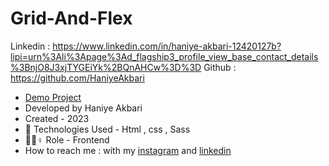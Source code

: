 # Grid-And-Flex
 

Linkedin : https://www.linkedin.com/in/haniye-akbari-12420127b?lipi=urn%3Ali%3Apage%3Ad_flagship3_profile_view_base_contact_details%3BnjO8J3xjTYGEiYk%2BQnAHCw%3D%3D
Github : https://github.com/HaniyeAkbari
- [Demo Project](https://raw.githack.com/HaniyeAkbari/Grid-And-Flex/main/index.html)
- Developed by Haniye Akbari
- Created - 2023
- 🤖 Technologies Used - Html , css , Sass
- 🤖🤖♀️ Role - Frontend
- How to reach me : with my 
[instagram](https://https://instagram.com/front.by.h?igshid=ZGUzMzM3NWJiOQ==) and 
[linkedin](https://www.linkedin.com/in/haniye-akbari-12420127b?lipi=urn%3Ali%3Apage%3Ad_flagship3_profile_view_base_contact_details%3BnjO8J3xjTYGEiYk%2BQnAHCw%3D%3D)
 
